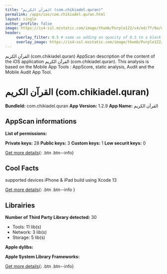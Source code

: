 ```yaml
---
title: "القرآن الكريم (com.chikiadel.quran)"
permalink: /apps/ios/com.chikiadel.quran.html
layout: single
author_profile: false
image: https://is4-ssl.mzstatic.com/image/thumb/Purple122/v4/ed/7f/0a/ed7f0aaa-ad60-c6b3-885c-3a3f2b4204c1/AppIcon-1x_U007emarketing-0-7-0-0-85-220.png/512x512bb.jpg
header: 
     overlay_filter: 0.5 # same as adding an opacity of 0.5 to a black background
     overlay_image: https://is4-ssl.mzstatic.com/image/thumb/Purple122/v4/ed/7f/0a/ed7f0aaa-ad60-c6b3-885c-3a3f2b4204c1/AppIcon-1x_U007emarketing-0-7-0-0-85-220.png/512x512bb.jpg
---
```

القرآن الكريم (com.chikiadel.quran) AppScan description of the content of the iOS application القرآن الكريم (com.chikiadel.quran). This analysis is based on the Mobile App Tools : AppScore, static analysis, Audit and the Mobile Audit App Tool.

# القرآن الكريم (com.chikiadel.quran)

**BundleId:** com.chikiadel.quran
**App Version:** 1.2.9
**App Name:** القرآن الكريم


## AppScan informations 

**List of permissions:** 
  
  
**Private keys:** 28
**Public keys:** 3
**Custom keys:** 1
**Low securit keys:** 0
  
[Get more details](/pricing.html){: .btn .btn--info}

## Cool Facts

supported devices iPhone & iPad
build using Xcode 13
  
[Get more details](/pricing.html){: .btn .btn--info }

## Librairies 
**Number of Third Party Library detected:** 30
- Tools: 11 lib(s)
- Network: 3 lib(s)
- Storage: 5 lib(s)


**Apple dylibs:**


**Apple System Library Frameworks:**


  
[Get more details](/pricing.html){: .btn .btn--info}

